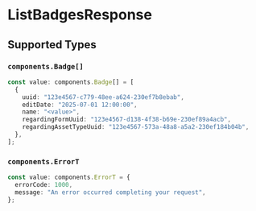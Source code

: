 # ListBadgesResponse


## Supported Types

### `components.Badge[]`

```typescript
const value: components.Badge[] = [
  {
    uuid: "123e4567-c779-48ee-a624-230ef7b8ebab",
    editDate: "2025-07-01 12:00:00",
    name: "<value>",
    regardingFormUuid: "123e4567-d138-4f38-b69e-230ef89a4acb",
    regardingAssetTypeUuid: "123e4567-573a-48a8-a5a2-230ef184b04b",
  },
];
```

### `components.ErrorT`

```typescript
const value: components.ErrorT = {
  errorCode: 1000,
  message: "An error occurred completing your request",
};
```

